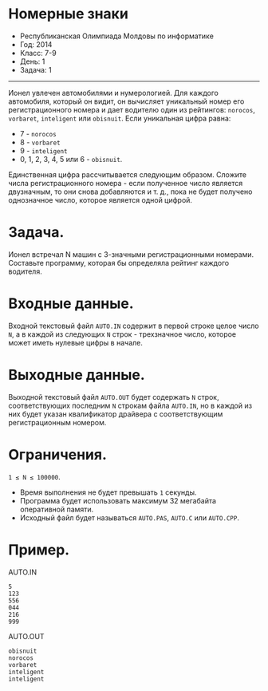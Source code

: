 # Номерные знаки
* Республиканская Олимпиада Молдовы по информатике
* Год: 2014
* Класс: 7-9
* День: 1
* Задача: 1

---

Ионел увлечен автомобилями и нумерологией. 
Для каждого автомобиля, который он видит, он вычисляет уникальный номер его регистрационного номера 
и дает водителю один из рейтингов: 
`norocos`, `vorbaret`, `inteligent` или `obisnuit`. Если уникальная цифра равна:
* 7 - `norocos`
* 8 - `vorbaret`
* 9 - `inteligent`
* 0, 1, 2, 3, 4, 5 или 6 - `obisnuit`.

Единственная цифра рассчитывается следующим образом. Сложите числа
регистрационного номера - если полученное число является двузначным, то они снова добавляются и т. д., 
пока не будет получено однозначное число, которое является одной цифрой.

# Задача. 
Ионел встречал N машин с 3-значными регистрационными номерами. 
Составьте программу, которая бы определяла рейтинг каждого водителя.

# Входные данные. 
Входной текстовый файл `AUTO.IN` содержит в первой строке целое число `N`, 
а в каждой из следующих `N` строк - трехзначное число, которое может иметь нулевые цифры в начале.

# Выходные данные. 
Выходной текстовый файл `AUTO.OUT` будет содержать `N` строк, 
соответствующих последним `N` строкам файла `AUTO.IN`, 
но в каждой из них будет указан квалификатор драйвера с соответствующим регистрационным номером.

# Ограничения. 
`1 ≤ N ≤ 100000`. 
* Время выполнения не будет превышать `1` секунды. 
* Программа будет использовать максимум 32 мегабайта оперативной памяти. 
* Исходный файл будет называться `AUTO.PAS`, `AUTO.C` или `AUTO.CPP`.

# Пример.

AUTO.IN
```
5
123
556
044
216
999
```

AUTO.OUT
```
obisnuit
norocos
vorbaret
inteligent
inteligent
```
      
